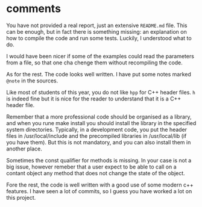 # comments

You have not provided a real report, just an extensive `README.md` file. This can be enough, but in fact there is something missing: an explanation on how to compile the code and run some tests. Luckily, I understood what to do.

I would have been nicer if some of the examples could read the parameters from a file, so that one cha chenge them without recompiling the code.

As for the rest. The code looks well written. I have put some notes marked `@note` in the sources. 

Like most of students of this year, you do not like `hpp` for C++ header files. `h` is indeed fine but it is nice for the reader to understand that it is a C++ header file. 

Remember that a more professional code should be organised as a library, and when you rune make install you should install the library in the specified system directories. Typically, in a development code, you put the header files in /usr/local/include and the precompiled libraries in /usr/local/lib (if you have them). But this is not mandatory, and you can also install them in another place.

Sometimes the const qualifier for methods is missing. In your case is not a big issue, however remeber that a user expect to be able to call on a contant object any method that does not change the state of the object. 

Fore the rest, the code is well written with a good use of some modern c++ features. I have seen a lot of commits, so I guess you have worked a lot on this project.


